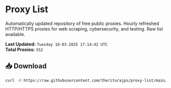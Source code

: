 # Proxy List

Automatically updated repository of free public proxies. Hourly refreshed HTTP/HTTPS proxies for web scraping, cybersecurity, and testing. Raw list available.

**Last Updated:** `Tuesday 18-03-2025 17:14:42 UTC`  
**Total Proxies:** `552`

## 📥 Download
```bash
curl -O https://raw.githubusercontent.com/theriturajps/proxy-list/main/proxies.txt
